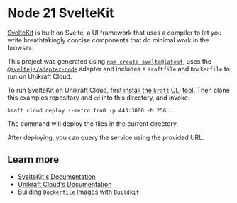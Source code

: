 # Node 21 SvelteKit

[SvelteKit](https://kit.svelte.dev/) is built on Svelte, a UI framework that uses a compiler to let you write breathtakingly concise components that do minimal work in the browser.

This project was generated using [`npm create svelte@latest`](https://kit.svelte.dev/docs/creating-a-project), uses the [`@sveltejs/adapter-node`](https://kit.svelte.dev/docs/adapter-node) adapter and includes a `Kraftfile` and `Dockerfile` to run on Unikraft Cloud.

To run SvelteKit on Unikraft Cloud, first [install the `kraft` CLI tool](https://unikraft.org/docs/cli).
Then clone this examples repository and `cd` into this directory, and invoke:

```console
kraft cloud deploy --metro fra0 -p 443:3000 -M 256 .
```

The command will deploy the files in the current directory.

After deploying, you can query the service using the provided URL.

## Learn more

- [SvelteKit's Documentation](https://kit.svelte.dev/docs/introduction)
- [Unikraft Cloud's Documentation](https://unikraft.cloud/docs/)
- [Building `Dockerfile` Images with `Buildkit`](https://unikraft.org/guides/building-dockerfile-images-with-buildkit)

